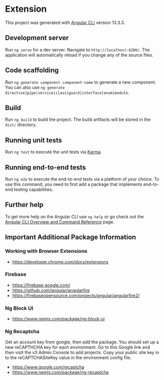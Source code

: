 # Extension

This project was generated with [Angular CLI](https://github.com/angular/angular-cli) version 13.3.3.

## Development server

Run `ng serve` for a dev server. Navigate to `http://localhost:4200/`. The application will automatically reload if you change any of the source files.

## Code scaffolding

Run `ng generate component component-name` to generate a new component. You can also use `ng generate directive|pipe|service|class|guard|interface|enum|module`.

## Build

Run `ng build` to build the project. The build artifacts will be stored in the `dist/` directory.

## Running unit tests

Run `ng test` to execute the unit tests via [Karma](https://karma-runner.github.io).

## Running end-to-end tests

Run `ng e2e` to execute the end-to-end tests via a platform of your choice. To use this command, you need to first add a package that implements end-to-end testing capabilities.

## Further help

To get more help on the Angular CLI use `ng help` or go check out the [Angular CLI Overview and Command Reference](https://angular.io/cli) page.

## Important Additional Package Information
### Working with Browser Extensions
- https://developer.chrome.com/docs/extensions

### Firebase
- https://firebase.google.com/
- https://github.com/angular/angularfire
- https://firebaseopensource.com/projects/angular/angularfire2/

### Ng Block UI
- https://www.npmjs.com/package/ng-block-ui

### Ng Recaptcha
Get an account key from google, then add the package. You should set up a new reCAPTHCHA key for each environment.
Go to this Google link and then visit the v3 Admin Console to add projects. Copy your public site key in to the
reCAPTCHASiteKey value in the environment config file.
- https://www.google.com/recaptcha
- https://www.npmjs.com/package/ng-recaptcha